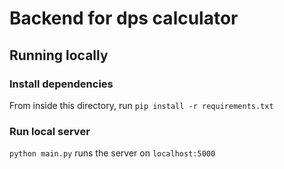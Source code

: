 # Backend for dps calculator

## Running locally

### Install dependencies

From inside this directory, run `pip install -r requirements.txt`

### Run local server

`python main.py` runs the server on `localhost:5000`
